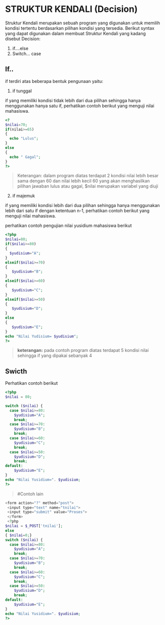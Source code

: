 # STRUKTUR KENDALI (Decision)
Struktur Kendali merupakan sebuah program yang digunakan untuk memilih kondisi tertentu berdasarkan pilihan kondisi yang tersedia. Berikut syntax yang dapat digunakan dalam membuat Struktur Kendali yang kadang disebut Decision:
1. if....else
2. Switch... case

## If..
if terdiri atas beberapa bentuk pengunaan yaitu:
1. if tunggal

if yang memiliki kondisi tidak lebih dari dua pilihan sehingga hanya menggunakan hanya satu if, perhatikan contoh berikut yang menguji nilai mahasiswa.

```php
<?
$nilai=70;
if(nilai>=65)
{
  echo "Lulus";
}
else
{
  echo " Gagal";
}
?>
```
> Keterangan:
dalam program diatas terdapat 2 kondisi nilai lebih besar sama dengan 60 dan nilai lebih kecil 60 yang akan menghasilkan pilihan jawaban lulus atau gagal, $nilai merupakan variabel yang diuji

2. if majemuk

if yang memiliki kondisi lebih dari dua pilihan sehingga hanya menggunakan lebih dari satu if dengan ketentuan n-1, perhatikan contoh berikut yang menguji nilai mahasiswa.

perhatikan contoh pengujian nilai yusidium mahasiswa berikut

```php
<?php
$nilai=80;
if($nilai>=80)
{
  $yudisium="A";
}
elseif($nilai>=70)
{
   $yudisium="B";
}
elseif($nilai>=60)
{
   $yudisium="C";
}
elseif($nilai>=50)
{
   $yudisium="D";
}
else
{
   $yudisium="E";
}
echo "Nilai Yudisium= $yudisium";
?>
```
> **keterangan:** pada contoh program diatas terdapat 5 kondisi nilai sehingga if yang dipakai sebanyak 4

## Swicth

Perhatikan contoh berikut
```php
<?php
$nilai = 80;

switch ($nilai) {
  case $nilai>=80:
    $yudisium="A";
    break;
  case $nilai>=70:
    $yudisium="B";
    break;
  case $nilai>=60:
    $yudisium="C";
    break;
  case $nilai>=50:
    $yudisium="D";
    break;
default:
    $yudisium="E";
}
echo "Nilai Yusidium=". $yudisium;
?> 
```
> #Contoh lain

```php
<form action="?" method="post">
 <input type="text" name="tnilai">
 <input type="submit" value="Proses">
 </form>
 <?php
$nilai = $_POST['tnilai'];
else
{ $nilai=0;}
switch ($nilai) {
  case $nilai>=80:
    $yudisium="A";
    break;
  case $nilai>=70:
    $yudisium="B";
    break;
  case $nilai>=60:
    $yudisium="C";
    break;
  case $nilai>=50:
    $yudisium="D";
    break;
default:
    $yudisium="E";
}
echo "Nilai Yusidium=". $yudisium;
?> 
```


